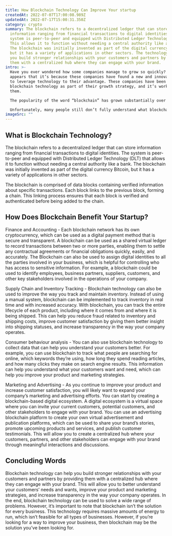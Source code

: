 ```yaml
---
title: How Blockchain Technology Can Improve Your startup
createdAt: 2022-07-07T17:00:08.989Z
updatedAt: 2022-07-17T15:00:31.350Z
category: crypto
summary: The blockchain refers to a decentralized ledger that can store
  information ranging from financial transactions to digital identities. The
  system is peer-to-peer and equipped with Distributed Ledger Technology (DLT)
  This allows it to function without needing a central authority like a bank.
  The blockchain was initially invented as part of the digital currency Bitcoin,
  but it has a variety of applications in other sectors. The technology can help
  you build stronger relationships with your customers and partners by providing
  them with a centralized hub where they can engage with your brand.
intro: >-
  Have you ever wondered how some companies manage to grow so quickly? It
  appears that it’s because these companies have found a new and innovative way
  to leverage technology to their advantage. These companies have been using
  blockchain technology as part of their growth strategy, and it’s working for
  them. 

  The popularity of the word “blockchain” has grown substantially over the last couple of years. For example, you might recall the crypto craze in late 2017 when Bitcoin prices skyrocketed. That’s because blockchain is what made cryptocurrencies possible in the first place, serving as a trustless digital ledger to track transactions without needing an intermediary like a bank or other third party.

  Unfortunately, many people still don’t fully understand what blockchain is or why it matters. But regardless of where you stand on this technology, you should know that blockchain isn’t just useful for cryptocurrency anymore—it can be used to improve almost any business model.
imageSrc: ""
---
```


## What is Blockchain Technology?

The blockchain refers to a decentralized ledger that can store information ranging from financial transactions to digital identities. The system is peer-to-peer and equipped with Distributed Ledger Technology (DLT) that allows it to function without needing a central authority like a bank. The blockchain was initially invented as part of the digital currency Bitcoin, but it has a variety of applications in other sectors.

The blockchain is comprised of data blocks containing verified information about specific transactions. Each block links to the previous block, forming a chain. This linking process ensures that each block is verified and authenticated before being added to the chain.

## How Does Blockchain Benefit Your Startup?

Finance and Accounting - Each blockchain network has its own cryptocurrency, which can be used as a digital payment method that is secure and transparent. A blockchain can be used as a shared virtual ledger to record transactions between two or more parties, enabling them to settle any contractual agreements or financial obligations quickly, easily, and accurately.
The Blockchain can also be used to assign digital identities to all the parties involved in your business, which is helpful for controlling who has access to sensitive information. For example, a blockchain could be used to identify employees, business partners, suppliers, customers, and other key stakeholders involved in the operations of your company.

Supply Chain and Inventory Tracking - Blockchain technology can also be used to improve the way you track and maintain inventory. Instead of using a manual system, blockchain can be implemented to track inventory in real time and with increased accuracy. With blockchain, you can track the entire lifecycle of each product, including where it comes from and where it is being shipped. This can help you reduce fraud related to inventory and shipping costs, improve customer satisfaction by giving them better insight into shipping statuses, and increase transparency in the way your company operates.

Consumer behaviour analysis - You can also use blockchain technology to collect data that can help you understand your customers better. For example, you can use blockchain to track what people are searching for online, which keywords they’re using, how long they spend reading articles, and how many clicks they make on search engine results. This information can help you understand what your customers want and need, which can help you improve your product and marketing strategies.

Marketing and Advertising - As you continue to improve your product and increase customer satisfaction, you will likely want to expand your company’s marketing and advertising efforts. You can start by creating a blockchain-based digital ecosystem. A digital ecosystem is a virtual space where you can invite your current customers, potential customers, and other stakeholders to engage with your brand.
You can use an advertising blockchain platform to create your own virtual advertisement and publication platforms, which can be used to share your brand’s stories, promote upcoming products and services, and publish customer testimonials. This will allow you to create a centralized hub where your customers, partners, and other stakeholders can engage with your brand through meaningful interactions and discussions.

## Concluding Words

Blockchain technology can help you build stronger relationships with your customers and partners by providing them with a centralized hub where they can engage with your brand. This will allow you to better understand your customers’ needs and wants, improve your product and marketing strategies, and increase transparency in the way your company operates.
In the end, blockchain technology can be used to solve a wide range of problems. However, it’s important to note that blockchain isn’t the solution for every business. This technology requires massive amounts of energy to run, which isn’t feasible for all types of businesses.
However, if you’re looking for a way to improve your business, then blockchain may be the solution you’ve been looking for.
